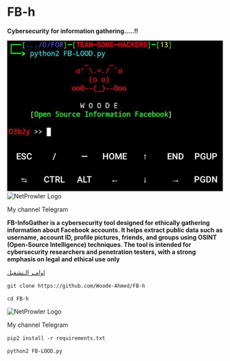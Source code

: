 # FB-h
__Cybersecurity for information gathering.....!!__

[![NetProwler Logo](fb-lood.jpg)](https://t.me/NO_BRAK)
![NetProwler Logo](https://t.me/NO_BRAK)

My channel Telegram

**FB-InfoGather is a cybersecurity tool designed for ethically gathering information about Facebook accounts. It helps extract public data such as username, account ID, profile pictures, friends, and groups using OSINT (Open-Source Intelligence) techniques. The tool is intended for cybersecurity researchers and penetration testers, with a strong emphasis on legal and ethical use only**








[اوامـر الـتشغيل](https://t.me/NO_BRAK/620)
```
git clone https://github.com/Woode-Ahmed/FB-h
```


```
cd FB-h
```


![NetProwler Logo](https://t.me/NO_BRAK)

My channel Telegram

```
pip2 install -r requirements.txt
```



```
python2 FB-LOOD.py
```
